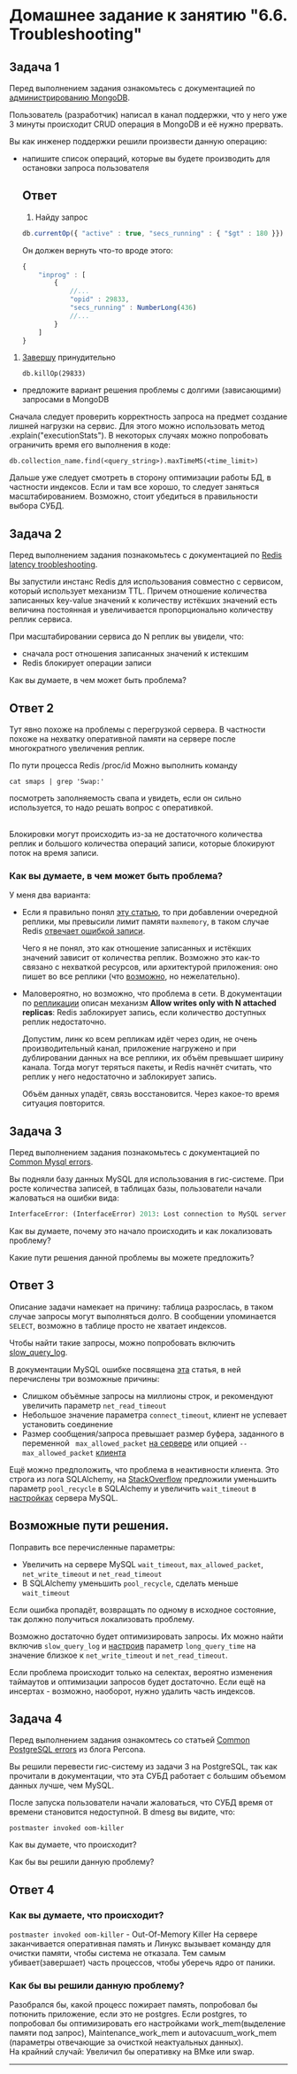 # Домашнее задание к занятию "6.6. Troubleshooting"

## Задача 1

Перед выполнением задания ознакомьтесь с документацией по [администрированию MongoDB](https://docs.mongodb.com/manual/administration/).

Пользователь (разработчик) написал в канал поддержки, что у него уже 3 минуты происходит CRUD операция в MongoDB и её 
нужно прервать. 

Вы как инженер поддержки решили произвести данную операцию:
- напишите список операций, которые вы будете производить для остановки запроса пользователя
  
  ## Ответ <br>

  1. Найду запрос
   ```js
   db.currentOp({ "active" : true, "secs_running" : { "$gt" : 180 }})
   ```
   Он должен вернуть что-то вроде этого:
   ```js
   {
       "inprog" : [
           {
               //...
               "opid" : 29833,
               "secs_running" : NumberLong(436)
               //...
           }
       ]
   }
   ```
1. [Завершу](https://docs.mongodb.com/manual/tutorial/terminate-running-operations/#killop) принудительно
   ```
   db.killOp(29833)
   ```
   
- предложите вариант решения проблемы с долгими (зависающими) запросами в MongoDB

Сначала следует проверить корректность запроса на предмет создание лишней нагрузки на сервис. Для этого можно использовать метод .explain("executionStats").
В некоторых случаях можно попробовать ограничить время его выполнения в коде:
~~~
db.collection_name.find(<query_string>).maxTimeMS(<time_limit>)
~~~
Дальше уже следует смотреть в сторону оптимизации работы БД, в частности индексов.
Если и там все хорошо, то следует заняться масштабированием.
Возможно, стоит убедиться в правильности выбора СУБД.



## Задача 2

Перед выполнением задания познакомьтесь с документацией по [Redis latency troobleshooting](https://redis.io/topics/latency).

Вы запустили инстанс Redis для использования совместно с сервисом, который использует механизм TTL. 
Причем отношение количества записанных key-value значений к количеству истёкших значений есть величина постоянная и
увеличивается пропорционально количеству реплик сервиса. 

При масштабировании сервиса до N реплик вы увидели, что:
- сначала рост отношения записанных значений к истекшим
- Redis блокирует операции записи

Как вы думаете, в чем может быть проблема?

 ## Ответ 2 <br>

 Тут явно похоже на проблемы с перегрузкой сервера. В частности похоже на нехватку оперативной памяти на сервере после многократного увеличения реплик.

 По пути процесса Redis /proc/id
 Можно выполнить команду
 ~~~
 сat smaps | grep 'Swap:'
 ~~~
 посмотреть заполняемость свапа и увидеть, если он сильно используется, то надо решать вопрос с оперативкой.

<br>
Блокировки могут происходить из-за не достаточного количества реплик и большого количества операций записи, которые блокируют поток на время записи. 


### Как вы думаете, в чем может быть проблема?

У меня два варианта:

* Если я правильно понял [эту статью](https://docs.redis.com/latest/rs/concepts/memory-performance/memory-limit/), то при добавлении очередной реплики, мы превысили лимит памяти `maxmemory`, в таком случае Redis [отвечает ошибкой записи](https://redis.io/topics/faq).

   Чего я не понял, это как отношение записанных и истёкших значений зависит от количества реплик. Возможно это как-то связано с нехваткой ресурсов, или архитектурой приложения: оно пишет во все реплики (что [возможно](https://redis.io/topics/replication), но нежелательно).

* Маловероятно, но возможно, что проблема в сети. В документации по [репликации](https://redis.io/topics/replication) описан механизм **Allow writes only with N attached replicas**: Redis заблокирует запись, если количество доступных реплик недостаточно.

  Допустим, линк ко всем репликам идёт через один, не очень производительный канал, приложение нагружено и при дублировании данных на все реплики, их объём превышает ширину канала. Тогда могут теряться пакеты, и Redis начнёт считать, что реплик у него недостаточно и заблокирует запись. 

  Объём данных упадёт, связь восстановится. Через какое-то время ситуация повторится.

 
## Задача 3

Перед выполнением задания познакомьтесь с документацией по [Common Mysql errors](https://dev.mysql.com/doc/refman/8.0/en/common-errors.html).

Вы подняли базу данных MySQL для использования в гис-системе. При росте количества записей, в таблицах базы,
пользователи начали жаловаться на ошибки вида:
```python
InterfaceError: (InterfaceError) 2013: Lost connection to MySQL server during query u'SELECT..... '
```

Как вы думаете, почему это начало происходить и как локализовать проблему?

Какие пути решения данной проблемы вы можете предложить?

 ## Ответ 3 <br>
 
Описание задачи намекает на причину: таблица разрослась, в таком случае запросы могут выполняться долго. В сообщении упоминается `SELECT`, возможно в таблице просто не хватает индексов. 

Чтобы найти такие запросы, можно попробовать включить [slow_query_log](https://dev.mysql.com/_doc_/refman/8.0/en/server-system-variables.html#sysvar_slow_query_log).

В документации MySQL ошибке посвящена [эта](https://dev.mysql.com/doc/refman/8.0/en/error-lost-connection.html) статья, в ней перечислены три возможные причины:
* Слишком объёмные запросы на миллионы строк, и рекомендуют увеличить параметр `net_read_timeout`
* Небольшое значение параметра `connect_timeout`, клиент не успевает установить соединение
* Размер сообщения/запроса превышает размер буфера, заданного в переменной ` max_allowed_packet` [на сервере](https://dev.mysql.com/doc/refman/8.0/en/server-system-variables.html#sysvar_max_allowed_packet) или опцией `--max_allowed_packet` [клиента](https://dev.mysql.com/doc/refman/8.0/en/packet-too-large.html) 

Ещё можно предположить, что проблема в неактивности клиента. Это строга из лога SQLAlchemy, на [StackOverflow](https://stackoverflow.com/questions/29755228/sqlalchemy-mysql-lost-connection-to-mysql-server-during-query) предложили уменьшить параметр `pool_recycle` в SQLAlchemy и увеличить `wait_timeout` в [настройках](https://dev.mysql.com/doc/refman/5.6/en/server-system-variables.html#sysvar_wait_timeout) сервера MySQL.

## Возможные пути решения. 
Поправить все перечисленные параметры:
* Увеличить на сервере MySQL `wait_timeout`, `max_allowed_packet`, `net_write_timeout` и `net_read_timeout`
* В SQLAlchemy уменьшить `pool_recycle`, сделать меньше `wait_timeout`

Если ошибка пропадёт, возвращать по одному в исходное состояние, так должно получиться локализовать проблему.

Возможно достаточно будет оптимизировать запросы. Их можно найти включив `slow_query_log` и [настроив](https://dev.mysql.com/doc/refman/8.0/en/server-system-variables.html#sysvar_long_query_time) параметр `long_query_time` на значение близкое к `net_write_timeout` и `net_read_timeout`. 

Если проблема происходит только на селектах, вероятно изменения таймаутов и оптимизации запросов будет достаточно. Если ещё на инсертах - возможно, наоборот, нужно удалить часть индексов. 

## Задача 4

Перед выполнением задания ознакомтесь со статьей [Common PostgreSQL errors](https://www.percona.com/blog/2020/06/05/10-common-postgresql-errors/) из блога Percona.

Вы решили перевести гис-систему из задачи 3 на PostgreSQL, так как прочитали в документации, что эта СУБД работает с 
большим объемом данных лучше, чем MySQL.

После запуска пользователи начали жаловаться, что СУБД время от времени становится недоступной. В dmesg вы видите, что:

`postmaster invoked oom-killer`

Как вы думаете, что происходит?

Как бы вы решили данную проблему?

 ## Ответ 4<br>

 ### Как вы думаете, что происходит?

`postmaster invoked oom-killer` - Out-Of-Memory Killer
На сервере заканчивается оперативная память и Линукс вызывает команду для очистки памяти, чтобы система не отказала.
Тем самым убивает(завершает) часть процессов, чтобы уберечь ядро от паники. 


### Как бы вы решили данную проблему?

Разобрался бы, какой процесс пожирает память, попробовал бы потюнить приложение, если это не postgres. 
Если postgres, то попробовал бы оптимизировать его настройками work_mem(выделение памяти под запрос), Maintenance_work_mem и autovacuum_work_mem (параметры отвечающие за очисткой неактуальных данных).
<br>
На крайний случай:
Увеличил бы оперативку на ВМке или swap. 


---